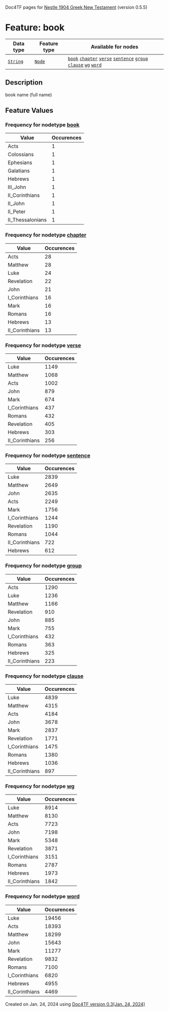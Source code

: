 Doc4TF pages for [Nestle 1904 Greek New Testament](https://github.com/saulocantanhede/tfgreek2/tree/master/tf) (version 0.5.5)
# Feature: book
Data type|Feature type|Available for nodes
---|---|---
[`String`](featurebydatatype.md#string)|[`Node`](featurebytype.md#node)| [`book`](featurebynodetype.md#book)  [`chapter`](featurebynodetype.md#chapter)  [`verse`](featurebynodetype.md#verse)  [`sentence`](featurebynodetype.md#sentence)  [`group`](featurebynodetype.md#group)  [`clause`](featurebynodetype.md#clause)  [`wg`](featurebynodetype.md#wg)  [`word`](featurebynodetype.md#word) 
## Description
book name (full name)
## Feature Values
### Frequency for nodetype [book](featurebynodetype.md#book)
Value|Occurences
---|---
Acts|1
Colossians|1
Ephesians|1
Galatians|1
Hebrews|1
III_John|1
II_Corinthians|1
II_John|1
II_Peter|1
II_Thessalonians|1
### Frequency for nodetype [chapter](featurebynodetype.md#chapter)
Value|Occurences
---|---
Acts|28
Matthew|28
Luke|24
Revelation|22
John|21
I_Corinthians|16
Mark|16
Romans|16
Hebrews|13
II_Corinthians|13
### Frequency for nodetype [verse](featurebynodetype.md#verse)
Value|Occurences
---|---
Luke|1149
Matthew|1068
Acts|1002
John|879
Mark|674
I_Corinthians|437
Romans|432
Revelation|405
Hebrews|303
II_Corinthians|256
### Frequency for nodetype [sentence](featurebynodetype.md#sentence)
Value|Occurences
---|---
Luke|2839
Matthew|2649
John|2635
Acts|2249
Mark|1756
I_Corinthians|1244
Revelation|1190
Romans|1044
II_Corinthians|722
Hebrews|612
### Frequency for nodetype [group](featurebynodetype.md#group)
Value|Occurences
---|---
Acts|1290
Luke|1236
Matthew|1166
Revelation|910
John|885
Mark|755
I_Corinthians|432
Romans|363
Hebrews|325
II_Corinthians|223
### Frequency for nodetype [clause](featurebynodetype.md#clause)
Value|Occurences
---|---
Luke|4839
Matthew|4315
Acts|4184
John|3678
Mark|2837
Revelation|1771
I_Corinthians|1475
Romans|1380
Hebrews|1036
II_Corinthians|897
### Frequency for nodetype [wg](featurebynodetype.md#wg)
Value|Occurences
---|---
Luke|8914
Matthew|8130
Acts|7723
John|7198
Mark|5348
Revelation|3871
I_Corinthians|3151
Romans|2787
Hebrews|1973
II_Corinthians|1842
### Frequency for nodetype [word](featurebynodetype.md#word)
Value|Occurences
---|---
Luke|19456
Acts|18393
Matthew|18299
John|15643
Mark|11277
Revelation|9832
Romans|7100
I_Corinthians|6820
Hebrews|4955
II_Corinthians|4469
 

Created on Jan. 24, 2024 using [Doc4TF  version 0.3(Jan. 24, 2024)](https://github.com/tonyjurg/Doc4TF) 